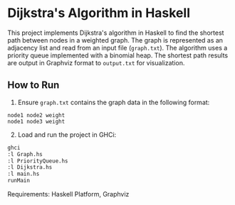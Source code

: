 # Dijkstra's Algorithm in Haskell

This project implements Dijkstra's algorithm in Haskell to find the shortest path between nodes in a weighted graph. The graph is represented as an adjacency list and read from an input file (`graph.txt`). The algorithm uses a priority queue implemented with a binomial heap. The shortest path results are output in Graphviz format to `output.txt` for visualization.

## How to Run

1. Ensure `graph.txt` contains the graph data in the following format:
```
node1 node2 weight
node1 node3 weight
```

2. Load and run the project in GHCi:
```bash
ghci
:l Graph.hs
:l PriorityQueue.hs
:l Dijkstra.hs
:l main.hs
runMain
```

Requirements:
Haskell Platform, Graphviz